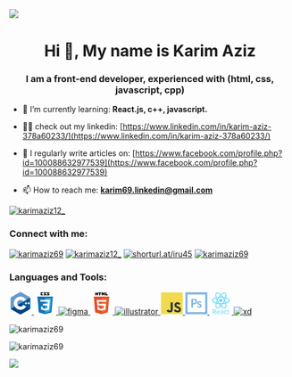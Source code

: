 <img src="https://camo.githubusercontent.com/5dc6ee33381917e41fc9c4951799268998f11a9b864399bf79a0842e4f9b194d/68747470733a2f2f692e696d6775722e636f6d2f315a76566b44632e676966">
<h1 align="center">Hi 👋, My name is Karim Aziz</h1>
<h3 align="center">I am a front-end developer, experienced with (html, css, javascript, cpp)</h3>


- 🌱 I’m currently learning: **React.js, c++, javascript.**

- 👨‍💻 check out my linkedin: [https://www.linkedin.com/in/karim-aziz-378a60233/](https://www.linkedin.com/in/karim-aziz-378a60233/)

- 📝 I regularly write articles on: [https://www.facebook.com/profile.php?id=100088632977539](https://www.facebook.com/profile.php?id=100088632977539)

- 📫 How to reach me: **karim69.linkedin@gmail.com**

<p align="left"> <a href="https://twitter.com/karimaziz12_" target="blank"><img src="https://img.shields.io/twitter/follow/karimaziz12_?logo=twitter&style=for-the-badge" alt="karimaziz12_" /></a> </p>

<h3 align="left">Connect with me:</h3>
<p align="left">
<a href="https://codepen.io/karimaziz69" target="blank"><img align="center" src="https://raw.githubusercontent.com/rahuldkjain/github-profile-readme-generator/master/src/images/icons/Social/codepen.svg" alt="karimaziz69" height="30" width="40" /></a>
<a href="https://twitter.com/karimaziz12_" target="blank"><img align="center" src="https://raw.githubusercontent.com/rahuldkjain/github-profile-readme-generator/master/src/images/icons/Social/twitter.svg" alt="karimaziz12_" height="30" width="40" /></a>
<a href="https://www.linkedin.com/in/karim-aziz-378a60233/" target="blank"><img align="center" src="https://raw.githubusercontent.com/rahuldkjain/github-profile-readme-generator/master/src/images/icons/Social/linked-in-alt.svg" alt="shorturl.at/iru45" height="30" width="40" /></a>
<a href="https://stackoverflow.com/users/20741301/karimaziz" target="blank"><img align="center" src="https://raw.githubusercontent.com/rahuldkjain/github-profile-readme-generator/master/src/images/icons/Social/stack-overflow.svg" alt="karimaziz69" height="30" width="40" /></a>
</p>

<h3 align="left">Languages and Tools:</h3>
<p align="left"> <a href="https://www.w3schools.com/cpp/" target="_blank" rel="noreferrer"> <img src="https://raw.githubusercontent.com/devicons/devicon/master/icons/cplusplus/cplusplus-original.svg" alt="cplusplus" width="40" height="40"/> </a> <a href="https://www.w3schools.com/css/" target="_blank" rel="noreferrer"> <img src="https://raw.githubusercontent.com/devicons/devicon/master/icons/css3/css3-original-wordmark.svg" alt="css3" width="40" height="40"/> </a> <a href="https://www.figma.com/" target="_blank" rel="noreferrer"> <img src="https://www.vectorlogo.zone/logos/figma/figma-icon.svg" alt="figma" width="40" height="40"/> </a> <a href="https://www.w3.org/html/" target="_blank" rel="noreferrer"> <img src="https://raw.githubusercontent.com/devicons/devicon/master/icons/html5/html5-original-wordmark.svg" alt="html5" width="40" height="40"/> </a> <a href="https://www.adobe.com/in/products/illustrator.html" target="_blank" rel="noreferrer"> <img src="https://www.vectorlogo.zone/logos/adobe_illustrator/adobe_illustrator-icon.svg" alt="illustrator" width="40" height="40"/> </a> <a href="https://developer.mozilla.org/en-US/docs/Web/JavaScript" target="_blank" rel="noreferrer"> <img src="https://raw.githubusercontent.com/devicons/devicon/master/icons/javascript/javascript-original.svg" alt="javascript" width="40" height="40"/> </a> <a href="https://www.photoshop.com/en" target="_blank" rel="noreferrer"> <img src="https://raw.githubusercontent.com/devicons/devicon/master/icons/photoshop/photoshop-line.svg" alt="photoshop" width="40" height="40"/> </a> <a href="https://reactjs.org/" target="_blank" rel="noreferrer"> <img src="https://raw.githubusercontent.com/devicons/devicon/master/icons/react/react-original-wordmark.svg" alt="react" width="40" height="40"/> </a> <a href="https://www.adobe.com/products/xd.html" target="_blank" rel="noreferrer"> <img src="https://cdn.worldvectorlogo.com/logos/adobe-xd.svg" alt="xd" width="40" height="40"/> </a> </p>

<p><img align="center" src="https://github-readme-stats.vercel.app/api/top-langs?username=karimaziz69&show_icons=true&locale=en&layout=compact" alt="karimaziz69" /></p> <p align="left"> <img src="https://komarev.com/ghpvc/?username=karimaziz69&label=Profile%20views&color=0e75b6&style=flat" alt="karimaziz69" /> </p>
<img src="https://media.tenor.com/ANG-h_quLrAAAAAi/cuphead.gif">
